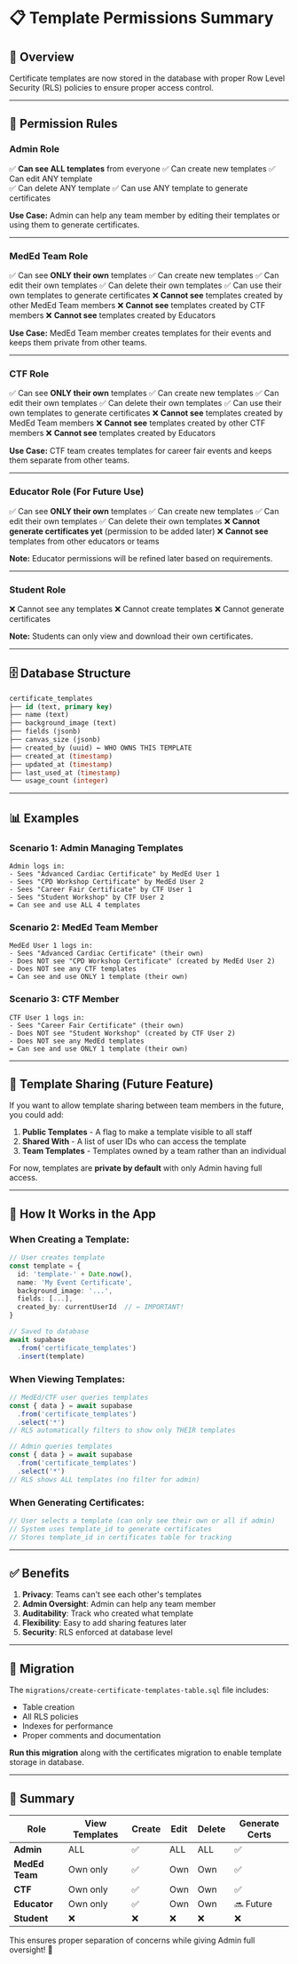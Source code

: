 # 📋 Template Permissions Summary

## 🎯 Overview

Certificate templates are now stored in the database with proper Row Level Security (RLS) policies to ensure proper access control.

---

## 🔐 Permission Rules

### **Admin Role**
✅ **Can see ALL templates** from everyone
✅ Can create new templates
✅ Can edit ANY template  
✅ Can delete ANY template
✅ Can use ANY template to generate certificates

**Use Case:** Admin can help any team member by editing their templates or using them to generate certificates.

---

### **MedEd Team Role**
✅ Can see **ONLY their own** templates
✅ Can create new templates
✅ Can edit their own templates
✅ Can delete their own templates
✅ Can use their own templates to generate certificates
❌ **Cannot see** templates created by other MedEd Team members
❌ **Cannot see** templates created by CTF members
❌ **Cannot see** templates created by Educators

**Use Case:** MedEd Team member creates templates for their events and keeps them private from other teams.

---

### **CTF Role**
✅ Can see **ONLY their own** templates
✅ Can create new templates
✅ Can edit their own templates
✅ Can delete their own templates
✅ Can use their own templates to generate certificates
❌ **Cannot see** templates created by MedEd Team members
❌ **Cannot see** templates created by other CTF members
❌ **Cannot see** templates created by Educators

**Use Case:** CTF team creates templates for career fair events and keeps them separate from other teams.

---

### **Educator Role** (For Future Use)
✅ Can see **ONLY their own** templates
✅ Can create new templates
✅ Can edit their own templates
✅ Can delete their own templates
❌ **Cannot generate certificates yet** (permission to be added later)
❌ **Cannot see** templates from other educators or teams

**Note:** Educator permissions will be refined later based on requirements.

---

### **Student Role**
❌ Cannot see any templates
❌ Cannot create templates
❌ Cannot generate certificates

**Note:** Students can only view and download their own certificates.

---

## 🗄️ Database Structure

```sql
certificate_templates
├── id (text, primary key)
├── name (text)
├── background_image (text)
├── fields (jsonb)
├── canvas_size (jsonb)
├── created_by (uuid) ← WHO OWNS THIS TEMPLATE
├── created_at (timestamp)
├── updated_at (timestamp)
├── last_used_at (timestamp)
└── usage_count (integer)
```

---

## 📊 Examples

### Scenario 1: Admin Managing Templates
```
Admin logs in:
- Sees "Advanced Cardiac Certificate" by MedEd User 1
- Sees "CPD Workshop Certificate" by MedEd User 2
- Sees "Career Fair Certificate" by CTF User 1
- Sees "Student Workshop" by CTF User 2
= Can see and use ALL 4 templates
```

### Scenario 2: MedEd Team Member
```
MedEd User 1 logs in:
- Sees "Advanced Cardiac Certificate" (their own)
- Does NOT see "CPD Workshop Certificate" (created by MedEd User 2)
- Does NOT see any CTF templates
= Can see and use ONLY 1 template (their own)
```

### Scenario 3: CTF Member
```
CTF User 1 logs in:
- Sees "Career Fair Certificate" (their own)
- Does NOT see "Student Workshop" (created by CTF User 2)
- Does NOT see any MedEd templates
= Can see and use ONLY 1 template (their own)
```

---

## 🔄 Template Sharing (Future Feature)

If you want to allow template sharing between team members in the future, you could add:

1. **Public Templates** - A flag to make a template visible to all staff
2. **Shared With** - A list of user IDs who can access the template
3. **Team Templates** - Templates owned by a team rather than an individual

For now, templates are **private by default** with only Admin having full access.

---

## 🚀 How It Works in the App

### When Creating a Template:
```typescript
// User creates template
const template = {
  id: 'template-' + Date.now(),
  name: 'My Event Certificate',
  background_image: '...',
  fields: [...],
  created_by: currentUserId  // ← IMPORTANT!
}

// Saved to database
await supabase
  .from('certificate_templates')
  .insert(template)
```

### When Viewing Templates:
```typescript
// MedEd/CTF user queries templates
const { data } = await supabase
  .from('certificate_templates')
  .select('*')
// RLS automatically filters to show only THEIR templates

// Admin queries templates
const { data } = await supabase
  .from('certificate_templates')
  .select('*')
// RLS shows ALL templates (no filter for admin)
```

### When Generating Certificates:
```typescript
// User selects a template (can only see their own or all if admin)
// System uses template_id to generate certificates
// Stores template_id in certificates table for tracking
```

---

## ✅ Benefits

1. **Privacy**: Teams can't see each other's templates
2. **Admin Oversight**: Admin can help any team member
3. **Auditability**: Track who created what template
4. **Flexibility**: Easy to add sharing features later
5. **Security**: RLS enforced at database level

---

## 📝 Migration

The `migrations/create-certificate-templates-table.sql` file includes:
- Table creation
- All RLS policies
- Indexes for performance
- Proper comments and documentation

**Run this migration** along with the certificates migration to enable template storage in database.

---

## 🎯 Summary

| Role | View Templates | Create | Edit | Delete | Generate Certs |
|------|---------------|--------|------|--------|----------------|
| **Admin** | ALL | ✅ | ALL | ALL | ✅ |
| **MedEd Team** | Own only | ✅ | Own | Own | ✅ |
| **CTF** | Own only | ✅ | Own | Own | ✅ |
| **Educator** | Own only | ✅ | Own | Own | 🔜 Future |
| **Student** | ❌ | ❌ | ❌ | ❌ | ❌ |

This ensures proper separation of concerns while giving Admin full oversight! 🎯












